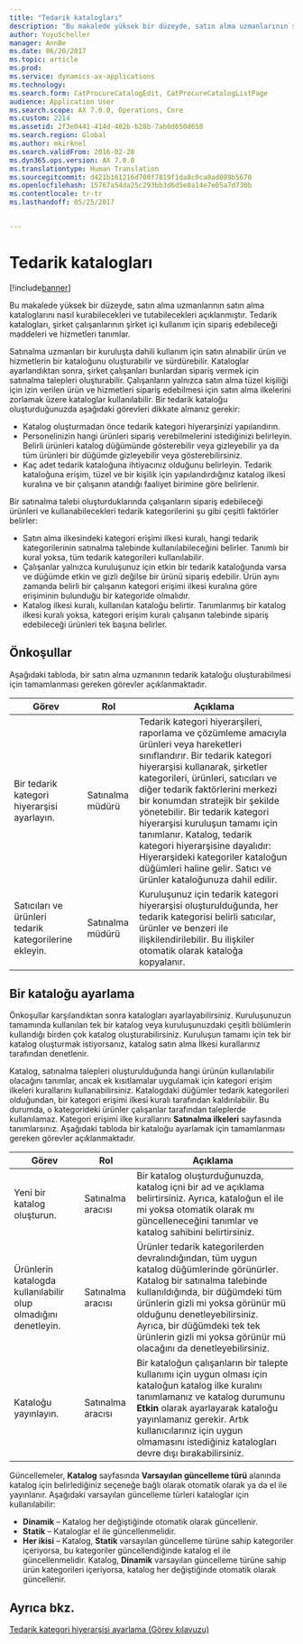 ```yaml
---
title: "Tedarik katalogları"
description: "Bu makalede yüksek bir düzeyde, satın alma uzmanlarının satın alma kataloglarını nasıl kurabilecekleri ve tutabilecekleri açıklanmıştır. Tedarik katalogları, şirket çalışanlarının şirket içi kullanım için sipariş edebileceği maddeleri ve hizmetleri tanımlar."
author: YuyuScheller
manager: AnnBe
ms.date: 06/20/2017
ms.topic: article
ms.prod: 
ms.service: dynamics-ax-applications
ms.technology: 
ms.search.form: CatProcureCatalogEdit, CatProcureCatalogListPage
audience: Application User
ms.search.scope: AX 7.0.0, Operations, Core
ms.custom: 2214
ms.assetid: 2f3e0441-414d-402b-b28b-7ab0d650d658
ms.search.region: Global
ms.author: mkirknel
ms.search.validFrom: 2016-02-28
ms.dyn365.ops.version: AX 7.0.0
ms.translationtype: Human Translation
ms.sourcegitcommit: d421b161216d700f7819f1da8c0ca8ad089b5670
ms.openlocfilehash: 15767a54da25c293bb3d6d5e0a14e7e05a7d730b
ms.contentlocale: tr-tr
ms.lasthandoff: 05/25/2017


---
```


# <a name="procurement-catalogs"></a>Tedarik katalogları

[!include[banner](../includes/banner.md)]


Bu makalede yüksek bir düzeyde, satın alma uzmanlarının satın alma kataloglarını nasıl kurabilecekleri ve tutabilecekleri açıklanmıştır. Tedarik katalogları, şirket çalışanlarının şirket içi kullanım için sipariş edebileceği maddeleri ve hizmetleri tanımlar.

Satınalma uzmanları bir kuruluşta dahili kullanım için satın alınabilir ürün ve hizmetlerin bir kataloğunu oluşturabilir ve sürdürebilir. Kataloglar ayarlandıktan sonra, şirket çalışanları bunlardan sipariş vermek için satınalma talepleri oluşturabilir. Çalışanların yalnızca satın alma tüzel kişiliği için izin verilen ürün ve hizmetleri sipariş edebilmesi için satın alma ilkelerini zorlamak üzere kataloglar kullanılabilir. Bir tedarik kataloğu oluşturduğunuzda aşağıdaki görevleri dikkate almanız gerekir:

-   Katalog oluşturmadan önce tedarik kategori hiyerarşinizi yapılandırın.
-   Personelinizin hangi ürünleri sipariş verebilmelerini istediğinizi belirleyin. Belirli ürünleri katalog düğümünde gösterebilir veya gizleyebilir ya da tüm ürünleri bir düğümde gizleyebilir veya gösterebilirsiniz.
-   Kaç adet tedarik kataloğuna ihtiyacınız olduğunu belirleyin. Tedarik kataloğuna erişim, tüzel ve bir kişilik için yapılandırdığınız katalog ilkesi kuralına ve bir çalışanın atandığı faaliyet birimine göre belirlenir.

Bir satınalma talebi oluşturduklarında çalışanların sipariş edebileceği ürünleri ve kullanabilecekleri tedarik kategorilerini şu gibi çeşitli faktörler belirler:

-   Satın alma ilkesindeki kategori erişimi ilkesi kuralı, hangi tedarik kategorilerinin satınalma talebinde kullanılabileceğini belirler. Tanımlı bir kural yoksa, tüm tedarik kategorileri kullanılabilir.
-   Çalışanlar yalnızca kuruluşunuz için etkin bir tedarik kataloğunda varsa ve düğümde etkin ve gizli değilse bir ürünü sipariş edebilir. Ürün aynı zamanda belirli bir çalışanın kategori erişimi ilkesi kuralına göre erişiminin bulunduğu bir kategoride olmalıdır.
-   Katalog ilkesi kuralı, kullanılan kataloğu belirtir. Tanımlanmış bir katalog ilkesi kuralı yoksa, kategori erişim kuralı çalışanın talebinde sipariş edebileceği ürünleri tek başına belirler.

## <a name="prerequisites"></a>Önkoşullar
Aşağıdaki tabloda, bir satın alma uzmanının tedarik kataloğu oluşturabilmesi için tamamlanması gereken görevler açıklanmaktadır.

| Görev                                                | Rol               | Açıklama                                                                                                                                                                                                                                                                                                                                                                                                                                                                                                             |
|-----------------------------------------------------|--------------------|-------------------------------------------------------------------------------------------------------------------------------------------------------------------------------------------------------------------------------------------------------------------------------------------------------------------------------------------------------------------------------------------------------------------------------------------------------------------------------------------------------------------------|
| Bir tedarik kategori hiyerarşisi ayarlayın.            | Satınalma müdürü | Tedarik kategori hiyerarşileri, raporlama ve çözümleme amacıyla ürünleri veya hareketleri sınıflandırır. Bir tedarik kategori hiyerarşisi kullanarak, şirketler kategorileri, ürünleri, satıcıları ve diğer tedarik faktörlerini merkezi bir konumdan stratejik bir şekilde yönetebilir. Bir tedarik kategori hiyerarşisi kuruluşun tamamı için tanımlanır. Katalog, tedarik kategori hiyerarşisine dayalıdır: Hiyerarşideki kategoriler kataloğun düğümleri haline gelir. Satıcı ve ürünler kataloğunuza dahil edilir. |
| Satıcıları ve ürünleri tedarik kategorilerine ekleyin. | Satınalma müdürü | Kuruluşunuz için tedarik kategori hiyerarşisi oluşturulduğunda, her tedarik kategorisi belirli satıcılar, ürünler ve benzeri ile ilişkilendirilebilir. Bu ilişkiler otomatik olarak kataloğa kopyalanır.                                                                                                                                                                                                                                                                                           |

## <a name="setting-up-a-catalog"></a>Bir kataloğu ayarlama
Önkoşullar karşılandıktan sonra katalogları ayarlayabilirsiniz. Kuruluşunuzun tamamında kullanılan tek bir katalog veya kuruluşunuzdaki çeşitli bölümlerin kullandığı birden çok katalog oluşturabilirsiniz. Kuruluşun tamamı için tek bir katalog oluşturmak istiyorsanız, katalog satın alma İlkesi kurallarınız tarafından denetlenir.  

Katalog, satınalma talepleri oluşturulduğunda hangi ürünün kullanılabilir olacağını tanımlar, ancak ek kısıtlamalar uygulamak için kategori erişim ilkeleri kurallarını kullanabilirsiniz. Katalogdaki düğümler tedarik kategorileri olduğundan, bir kategori erişimi ilkesi kuralı tarafından kaldırılabilir. Bu durumda, o kategorideki ürünler çalışanlar tarafından taleplerde kullanılamaz. Kategori erişimi ilke kurallarını **Satınalma ilkeleri** sayfasında tanımlarsınız. Aşağıdaki tabloda bir kataloğu ayarlamak için tamamlanması gereken görevler açıklanmaktadır.

| Görev                                                   | Rol             | Açıklama                                                                                                                                                                                                                                                                                                                  |
|--------------------------------------------------------|------------------|------------------------------------------------------------------------------------------------------------------------------------------------------------------------------------------------------------------------------------------------------------------------------------------------------------------------------|
| Yeni bir katalog oluşturun.                                  | Satınalma aracısı | Bir katalog oluşturduğunuzda, katalog içni bir ad ve açıklama belirtirsiniz. Ayrıca, kataloğun el ile mi yoksa otomatik olarak mı güncelleneceğini tanımlar ve katalog sahibini belirtirsiniz.                                                                                                                                      |
| Ürünlerin katalogda kullanılabilir olup olmadığını denetleyin. | Satınalma aracısı | Ürünler tedarik kategorilerden devralındığından, tüm uygun katalog düğümlerinde görünürler. Katalog bir satınalma talebinde kullanıldığında, bir düğümdeki tüm ürünlerin gizli mi yoksa görünür mü olduğunu denetleyebilirsiniz. Ayrıca, bir düğümdeki tek tek ürünlerin gizli mi yoksa görünür mü olacağını da denetleyebilirsiniz. |
| Kataloğu yayınlayın.                                   | Satınalma aracısı | Bir kataloğun çalışanların bir talepte kullanımı için uygun olması için kataloğun katalog ilke kuralını tanımlamanız ve katalog durumunu **Etkin** olarak ayarlayarak kataloğu yayınlamanız gerekir. Artık kullanıcılarınız için uygun olmamasını istediğiniz katalogları devre dışı bırakabilirsiniz.                                              |

Güncellemeler, **Katalog** sayfasında **Varsayılan güncelleme türü** alanında katalog için belirlediğiniz seçeneğe bağlı olarak otomatik olarak ya da el ile yayınlanır. Aşağıdaki varsayılan güncelleme türleri kataloglar için kullanılabilir:

-   **Dinamik** – Katalog her değiştiğinde otomatik olarak güncellenir.
-   **Statik** – Kataloglar el ile güncellenmelidir.
-   **Her ikisi** – Katalog, **Statik** varsayılan güncelleme türüne sahip kategoriler içeriyorsa, bu kategoriler güncellendiğinde katalog el ile güncellenmelidir. Katalog, **Dinamik** varsayılan güncelleme türüne sahip ürün kategorileri içeriyorsa, katalog her değiştiğinde otomatik olarak güncellenir.


<a name="see-also"></a>Ayrıca bkz.
--------

[Tedarik kategori hiyerarşisi ayarlama (Görev kılavuzu)](http://ax.help.dynamics.com/en/wiki/set-up-a-procurement-category-hierarchy/)




